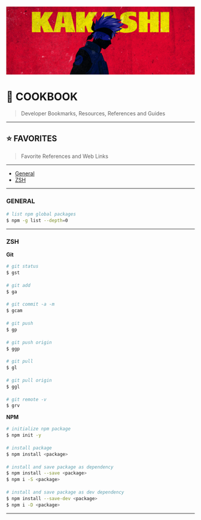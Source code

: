 ![0xKakashi](./banner.png)

# 📔 COOKBOOK

> Developer Bookmarks, Resources, References and Guides

---

## ⭐️ FAVORITES

> Favorite References and Web Links

---

* [General](#general)
* [ZSH](#zsh)

---

### GENERAL

```bash
# list npm global packages
$ npm -g list --depth=0
```

---

### ZSH

__Git__

```bash
# git status
$ gst

# git add
$ ga

# git commit -a -m
$ gcam

# git push
$ gp

# git push origin
$ ggp

# git pull
$ gl

# git pull origin
$ ggl

# git remote -v
$ grv
```

__NPM__

```bash
# initialize npm package
$ npm init -y

# install package
$ npm install <package>

# install and save package as dependency
$ npm install --save <package>
$ npm i -S <package>

# install and save package as dev dependency
$ npm install --save-dev <package>
$ npm i -D <package>
```

---
